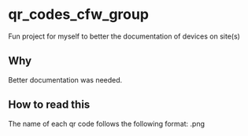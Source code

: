 # qr_codes_cfw_group
Fun project for myself to better the documentation of devices on site(s)

## Why
Better documentation was needed.

## How to read this
The name of each qr code follows the following format: <name of computer>.png
